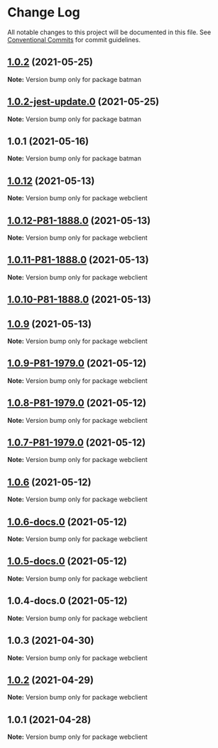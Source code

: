 # Change Log

All notable changes to this project will be documented in this file.
See [Conventional Commits](https://conventionalcommits.org) for commit guidelines.

## [1.0.2](https://github.com/yurikrupnik/mussia6/compare/batman@1.0.2-jest-update.0...batman@1.0.2) (2021-05-25)

**Note:** Version bump only for package batman





## [1.0.2-jest-update.0](https://github.com/yurikrupnik/mussia6/compare/batman@1.0.1...batman@1.0.2-jest-update.0) (2021-05-25)

**Note:** Version bump only for package batman





## 1.0.1 (2021-05-16)

**Note:** Version bump only for package batman





## [1.0.12](https://github.com/perimeter-81/perimeter81-monorepo/compare/webclient@1.0.9...webclient@1.0.12) (2021-05-13)

**Note:** Version bump only for package webclient





## [1.0.12-P81-1888.0](https://github.com/perimeter-81/perimeter81-monorepo/compare/webclient@1.0.11-P81-1888.0...webclient@1.0.12-P81-1888.0) (2021-05-13)

**Note:** Version bump only for package webclient





## [1.0.11-P81-1888.0](https://github.com/perimeter-81/perimeter81-monorepo/compare/webclient@1.0.10-P81-1888.0...webclient@1.0.11-P81-1888.0) (2021-05-13)

**Note:** Version bump only for package webclient





## [1.0.10-P81-1888.0](https://github.com/perimeter-81/perimeter81-monorepo/compare/webclient@1.0.6...webclient@1.0.10-P81-1888.0) (2021-05-13)
## [1.0.9](https://github.com/perimeter-81/perimeter81-monorepo/compare/webclient@1.0.6...webclient@1.0.9) (2021-05-13)

**Note:** Version bump only for package webclient





## [1.0.9-P81-1979.0](https://github.com/perimeter-81/perimeter81-monorepo/compare/webclient@1.0.8-P81-1979.0...webclient@1.0.9-P81-1979.0) (2021-05-12)

**Note:** Version bump only for package webclient





## [1.0.8-P81-1979.0](https://github.com/perimeter-81/perimeter81-monorepo/compare/webclient@1.0.7-P81-1979.0...webclient@1.0.8-P81-1979.0) (2021-05-12)

**Note:** Version bump only for package webclient





## [1.0.7-P81-1979.0](https://github.com/perimeter-81/perimeter81-monorepo/compare/webclient@1.0.6...webclient@1.0.7-P81-1979.0) (2021-05-12)

**Note:** Version bump only for package webclient





## [1.0.6](https://github.com/perimeter-81/perimeter81-monorepo/compare/webclient@1.0.6-docs.0...webclient@1.0.6) (2021-05-12)

**Note:** Version bump only for package webclient





## [1.0.6-docs.0](https://github.com/perimeter-81/perimeter81-monorepo/compare/webclient@1.0.5-docs.0...webclient@1.0.6-docs.0) (2021-05-12)

**Note:** Version bump only for package webclient





## [1.0.5-docs.0](https://github.com/perimeter-81/perimeter81-monorepo/compare/webclient@1.0.4-docs.0...webclient@1.0.5-docs.0) (2021-05-12)

**Note:** Version bump only for package webclient





## 1.0.4-docs.0 (2021-05-12)

**Note:** Version bump only for package webclient





## 1.0.3 (2021-04-30)

**Note:** Version bump only for package webclient





## [1.0.2](https://github.com/perimeter-81/perimeter81-monorepo/compare/webclient@1.0.1...webclient@1.0.2) (2021-04-29)

**Note:** Version bump only for package webclient





## 1.0.1 (2021-04-28)

**Note:** Version bump only for package webclient
